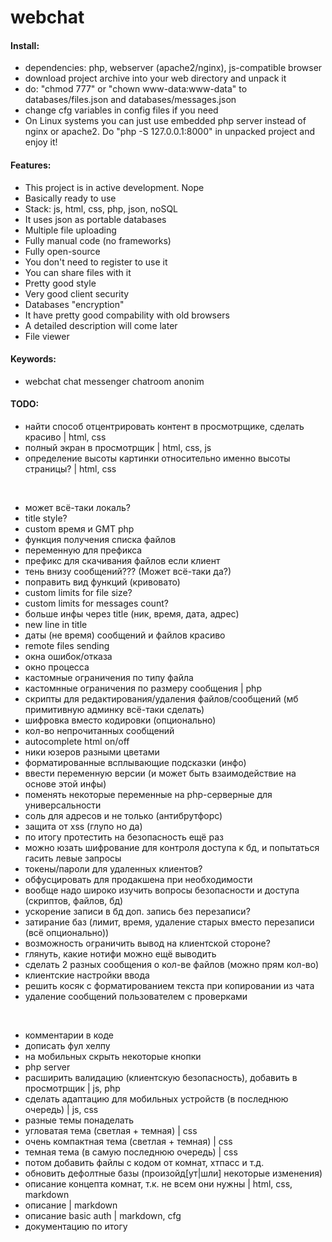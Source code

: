 # webchat

#### Install:

- dependencies: php, webserver (apache2/nginx), js-compatible browser
- download project archive into your web directory and unpack it
- do: "chmod 777" or "chown www-data:www-data" to databases/files.json and databases/messages.json
- change cfg variables in config files if you need
- On Linux systems you can just use embedded php server instead of nginx or apache2. Do "php -S 127.0.0.1:8000" in unpacked project and enjoy it!

#### Features:

- This project is in active development. Nope
- Basically ready to use
- Stack: js, html, css, php, json, noSQL
- It uses json as portable databases
- Multiple file uploading
- Fully manual code (no frameworks)
- Fully open-source
- You don't need to register to use it
- You can share files with it
- Pretty good style
- Very good client security
- Databases "encryption"
- It have pretty good compability with old browsers
- A detailed description will come later
- File viewer

#### Keywords:

- webchat chat messenger chatroom anonim

#### TODO:

- найти способ отцентрировать контент в просмотрщике, сделать красиво | html, css
- полный экран в просмотрщик | html, css, js
- определение высоты картинки относительно именно высоты страницы? | html, css

<br/>

- может всё-таки локаль?
- title style?
- custom время и GMT php
- функция получения списка файлов
- переменную для префикса
- префикс для скачивания файлов если клиент
- тень внизу сообщений??? (Может всё-таки да?)
- поправить вид функций (кривовато)
- custom limits for file size?
- custom limits for messages count?
- больше инфы через title (ник, время, дата, адрес)
- new line in title
- даты (не время) сообщений и файлов красиво
- remote files sending
- окна ошибок/отказа
- окно процесса 
- кастомные ограничения по типу файла
- кастомнные ограничения по размеру сообщения | php
- скрипты для редактирования/удаления файлов/сообщений (мб примитивную админку всё-таки сделать)
- шифровка вместо кодировки (опционально)
- кол-во непрочитанных сообщений
- autocomplete html on/off
- ники юзеров разными цветами
- форматированные всплывающие подсказки (инфо)
- ввести переменную версии (и может быть взаимодействие на основе этой инфы)
- поменять некоторые переменные на php-серверные для универсальности
- соль для адресов и не только (антибрутфорс)
- защита от xss (глупо но да)
- по итогу протестить на безопасность ещё раз
- можно юзать шифрование для контроля доступа к бд, и попытаться гасить левые запросы
- токены/пароли для удаленных клиентов?
- обфусцировать для продакшена при необходимости
- вообще надо широко изучить вопросы безопасности и доступа (скриптов, файлов, бд)
- ускорение записи в бд доп. запись без перезаписи?
- затирание баз (лимит, время, удаление старых вместо перезаписи (всё опционально))
- возможность ограничить вывод на клиентской стороне?
- глянуть, какие нотифи можно ещё выводить
- сделать 2 разных сообщения о кол-ве файлов (можно прям кол-во)
- клиентские настройки ввода
- решить косяк с форматированием текста при копировании из чата
- удаление сообщений пользователем с проверками

<br/>

- комментарии в коде
- дописать фул хелпу
- на мобильных скрыть некоторые кнопки
- php server
- расширить валидацию (клиентскую безопасность), добавить в просмотрщик | js, php
- сделать адаптацию для мобильных устройств (в последнюю очередь) | js, css
- разные темы понаделать
- угловатая тема (светлая + темная) | css
- очень компактная тема (светлая + темная) | css
- темная тема (в самую последнюю очередь) | css
- потом добавить файлы с кодом от комнат, хтпасс и т.д.
- обновить дефолтные базы (произойд[ут|шли] некоторые изменения)
- описание концепта комнат, т.к. не всем они нужны | html, css, markdown
- описание | markdown
- описание basic auth | markdown, cfg
- документацию по итогу
